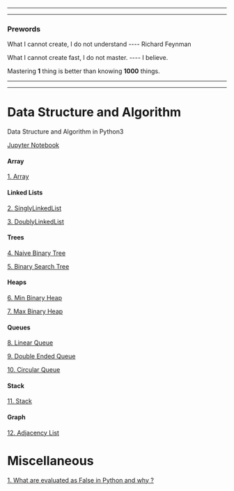 ******************************************************
******************************************************
### Prewords

What I cannot create, I do not understand ---- Richard Feynman

What I cannot create fast, I do not master. ---- I believe.

Mastering **1** thing is better than knowing **1000** things.

******************************************************
******************************************************

# Data Structure and Algorithm
Data Structure and Algorithm in Python3

[Jupyter Notebook](https://github.com/BaiqiangGit/Data-Structure-and-Algorithms---Python3/blob/master/nb)

#### Array

[1. Array](https://github.com/BaiqiangGit/Data-Structure-and-Algorithms---Python3/blob/master/ds/Array.py)


#### Linked Lists

[2. SinglyLinkedList](https://github.com/BaiqiangGit/Data-Structure-and-Algorithms---Python3/blob/master/ds/singlyLinkedList.py)

[3. DoublyLinkedList](https://github.com/BaiqiangGit/Data-Structure-and-Algorithms---Python3/blob/master/ds/doublyLinkedList.py)


#### Trees

[4. Naive Binary Tree](https://github.com/BaiqiangGit/Data-Structure-and-Algorithms---Python3/blob/master/ds/naiveBinaryTree.py)

[5. Binary Search Tree](https://github.com/BaiqiangGit/Data-Structure-and-Algorithms---Python3/blob/master/ds/binarySearchTree.py)


#### Heaps

[6. Min Binary Heap](https://github.com/BaiqiangGit/Data-Structure-and-Algorithms---Python3/blob/master/ds/minBinaryHeap.py)

[7. Max Binary Heap](https://github.com/BaiqiangGit/Data-Structure-and-Algorithms---Python3/blob/master/ds/maxBinaryHeap.py)


#### Queues

[8. Linear Queue](https://github.com/BaiqiangGit/Data-Structure-and-Algorithms---Python3/blob/master/ds/Queue.py)

[9. Double Ended Queue](https://github.com/BaiqiangGit/Data-Structure-and-Algorithms---Python3/blob/master/ds/Deque.py)

[10. Circular Queue](https://github.com/BaiqiangGit/Data-Structure-and-Algorithms---Python3/blob/master/ds/circularQueue.py)


#### Stack

[11. Stack](https://github.com/BaiqiangGit/Data-Structure-and-Algorithms---Python3/blob/master/ds/stack.py)

#### Graph

[12. Adjacency List](https://github.com/BaiqiangGit/Data-Structure-and-Algorithms---Python3/blob/master/ds/graph.py)

# Miscellaneous
[1. What are evaluated as False in Python and why ?](https://github.com/BaiqiangGit/Data-Structure-and-Algorithms---Python3/blob/master/nb/TruthValueTesting.ipynb)
